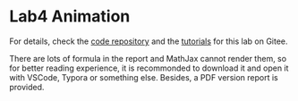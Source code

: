 # Lab4 Animation

For details, check the [code repository](https://gitee.com/pku-vcl/vcx/tree/lab4/) and the [tutorials](https://gitee.com/pku-vcl/vcx/blob/lab4/tutorials/Lab4-Animation.md) for this lab on Gitee.

There are lots of formula in the report and MathJax cannot render them, so for better reading experience, it is recommonded to download it and open it with VSCode, Typora or something else. Besides, a PDF version report is provided. 
